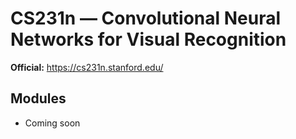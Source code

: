 # CS231n — Convolutional Neural Networks for Visual Recognition

**Official:** https://cs231n.stanford.edu/

## Modules
- Coming soon
